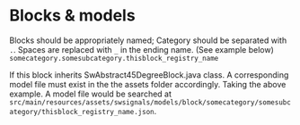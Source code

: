 # Blocks & models
Blocks should be appropriately named;
Category should be separated with `.`. Spaces are replaced with `_` in the ending name. (See example below)
`somecategory.somesubcategory.thisblock_registry_name`

If this block inherits SwAbstract45DegreeBlock.java class.
A corresponding model file must exist in the the assets folder accordingly.
Taking the above example. A model file would be searched at
`src/main/resources/assets/swsignals/models/block/somecategory/somesubcategory/thisblock_registry_name.json`.